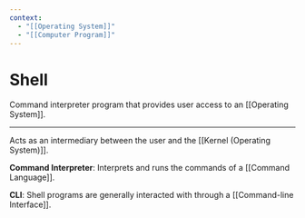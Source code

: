 ```yaml
---
context:
  - "[[Operating System]]"
  - "[[Computer Program]]"
---
```


# Shell

Command interpreter program that provides user access to an [[Operating System]].

---

Acts as an intermediary between the user and the [[Kernel (Operating System)]].

**Command Interpreter**: Interprets and runs the commands of a [[Command Language]].

**CLI**: Shell programs are generally interacted with through a [[Command-line Interface]].
